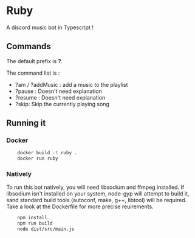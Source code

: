 # Ruby
A discord music bot in Typescript !

## Commands
The default prefix is **?**.

The command list is : 
 + ?am / ?addMusic : add a music to the playlist
 + ?pause : Doesn't need explanation
 + ?resume : Doesn't need explanation
 + ?skip: Skip the currently playing song

## Running it 

### Docker

```sh
    docker build -t ruby . 
    docker run ruby
```

### Natively
To run this bot natively, you will need libsodium and ffmpeg installed. 
If libsodium isn't installed on your system, node-gyp will attempt to build it, sand standard build tools
(autoconf, make, g++, libtool) will be required. Take a look at the Dockerfile for more precise reuirements. 
```sh
    npm install
    npm run build
    node dist/src/main.js
```